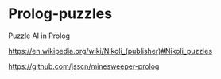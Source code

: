 # Prolog-puzzles
Puzzle AI in Prolog

https://en.wikipedia.org/wiki/Nikoli_(publisher)#Nikoli_puzzles

https://github.com/jsscn/minesweeper-prolog
